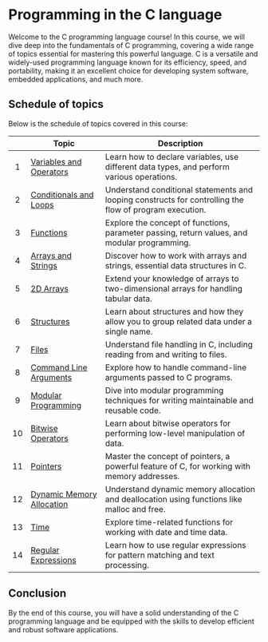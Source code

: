 # Programming in the C language
Welcome to the C programming language course! In this course, we will dive deep into the fundamentals of C programming, covering a wide range of topics essential for mastering this powerful language. C is a versatile and widely-used programming language known for its efficiency, speed, and portability, making it an excellent choice for developing system software, embedded applications, and much more.

## Schedule of topics
Below is the schedule of topics covered in this course:

|   | Topic                                     | Description                                                                                      |
|:-:|-------------------------------------------|--------------------------------------------------------------------------------------------------|
| 1 | [Variables and Operators](projects/pj01) | Learn how to declare variables, use different data types, and perform various operations.        |
| 2 | [Conditionals and Loops](projects/pj02)  | Understand conditional statements and looping constructs for controlling the flow of program execution. |
| 3 | [Functions](projects/pj03)               | Explore the concept of functions, parameter passing, return values, and modular programming.    |
| 4 | [Arrays and Strings](projects/pj04)      | Discover how to work with arrays and strings, essential data structures in C.                      |
| 5 | [2D Arrays](projects/pj05)               | Extend your knowledge of arrays to two-dimensional arrays for handling tabular data.              |
| 6 | [Structures](projects/pj06)              | Learn about structures and how they allow you to group related data under a single name.           |
| 7 | [Files](projects/pj07)                   | Understand file handling in C, including reading from and writing to files.                       |
| 8 | [Command Line Arguments](projects/pj08)  | Explore how to handle command-line arguments passed to C programs.                                |
| 9 | [Modular Programming](projects/pj09)     | Dive into modular programming techniques for writing maintainable and reusable code.              |
| 10| [Bitwise Operators](projects/pj10)       | Learn about bitwise operators for performing low-level manipulation of data.                      |
| 11| [Pointers](projects/pj11)                | Master the concept of pointers, a powerful feature of C, for working with memory addresses.       |
| 12| [Dynamic Memory Allocation](projects/pj12)| Understand dynamic memory allocation and deallocation using functions like malloc and free.      |
| 13| [Time](projects/pj13)                    | Explore time-related functions for working with date and time data.                               |
| 14| [Regular Expressions](projects/pj14)     | Learn how to use regular expressions for pattern matching and text processing.                    |

## Conclusion
By the end of this course, you will have a solid understanding of the C programming language and be equipped with the skills to develop efficient and robust software applications.
